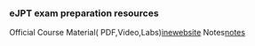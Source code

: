 ### eJPT exam preparation resources

Official Course Material( PDF,Video,Labs)[inewebsite]
Notes[notes]



[inewebsite]:https://my.ine.com/CyberSecurity/learning-paths/a223968e-3a74-45ed-884d-2d16760b8bbd/penetration-testing-student
[notes]:https://www.notion.so/course-PTSv4-22ad4ca2ce3e4fe0a5e369217b41c9b3
